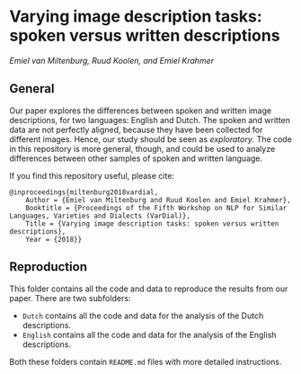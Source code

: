 # Varying image description tasks: spoken versus written descriptions
*Emiel van Miltenburg, Ruud Koolen, and Emiel Krahmer*

## General
Our paper explores the differences between spoken and written image descriptions,
for two languages: English and Dutch. The spoken and written data are not perfectly
aligned, because they have been collected for different images. Hence, our study
should be seen as *exploratory*. The code in this repository is more general, though,
and could be used to analyze differences between other samples of spoken and written language.

If you find this repository useful, please cite:

```
@inproceedings{miltenburg2018vardial,
	Author = {Emiel van Miltenburg and Ruud Koolen and Emiel Krahmer},
	Booktitle = {Proceedings of the Fifth Workshop on NLP for Similar Languages, Varieties and Dialects (VarDial)},
	Title = {Varying image description tasks: spoken versus written descriptions},
	Year = {2018}}
```

## Reproduction
This folder contains all the code and data to reproduce the results from our paper.
There are two subfolders:

* `Dutch` contains all the code and data for the analysis of the Dutch descriptions.
* `English` contains all the code and data for the analysis of the English descriptions.

Both these folders contain `README.md` files with more detailed instructions.
